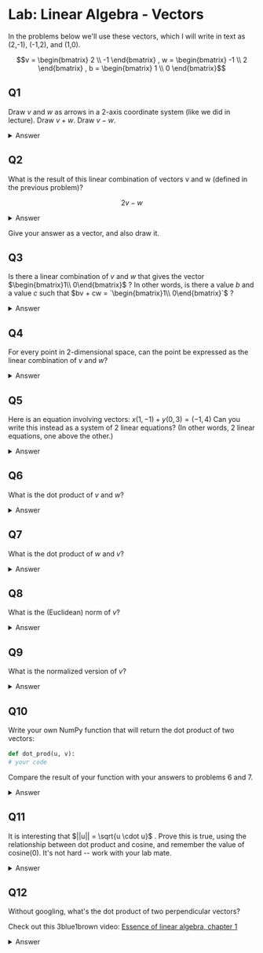 # Lab: Linear Algebra - Vectors

In the problems below we'll use these vectors, which I will write in text as (2,-1), (-1,2), and (1,0).

```math
v = \begin{bmatrix}
2 \\
-1
\end{bmatrix}
,

w = \begin{bmatrix}
-1 \\
2
\end{bmatrix}
,

b = \begin{bmatrix}
1 \\
0
\end{bmatrix}
```


## Q1
Draw $v$ and $w$ as arrows in a 2-axis coordinate system (like we did in lecture).  Draw $v + w$.  Draw $v - w$.

<details>
<summary>Answer</summary>

<img src="imgs/q1.png">
</details>

## Q2
What is the result of this linear combination of vectors v and w (defined in the previous problem)?

```math
2v - w
```

<details>
<summary>Answer</summary>

```math
2v - w = \begin{bmatrix}
5 \\
-4
\end{bmatrix}
```

</details>

Give your answer as a vector, and also draw it.

## Q3
Is there a linear combination of $v$ and $w$ that gives the vector $`\begin{bmatrix}1\\ 0\end{bmatrix}`$ ?  In other words, is there a value $b$ and a value $c$ such that $bv + cw = `\begin{bmatrix}1\\ 0\end{bmatrix}`$ ?

<details>
<summary>Answer</summary>

3.	$b = \frac{2}{3}$, $c = \frac{1}{3}$

</details>

## Q4
For every point in 2-dimensional space, can the point be expressed as the linear combination of $v$ and $w$?

<details>
<summary>Answer</summary>

Yes, as long as the two vectors aren't pointing in the same direction, they can be combined in a linear combination to obtain any point in the 2D space.

</details>


## Q5
Here is an equation involving vectors:
$x(1,-1) + y(0, 3) = (-1, 4)$
Can you write this instead as a system of 2 linear equations?  (In other words, 2 linear equations, one above the other.)

<details>
<summary>Answer</summary>

The two equations are x = -1, -x + 3y = 4

</details>

## Q6
What is the dot product of $v$ and $w$?

<details>
<summary>Answer</summary>

-4

</details>

## Q7
What is the dot product of $w$ and $v$?

<details>
<summary>Answer</summary>

Dot product is commutative, so the answer is the same as for problem 6.

</details>

## Q8
What is the (Euclidean) norm of $v$?

<details>
<summary>Answer</summary>

$\sqrt{2^2 + (-1)^2} = \sqrt{5}$

</details>

## Q9
What is the normalized version of $v$?

<details>
<summary>Answer</summary>

// todo

```math
\frac{
  \begin{bmatrix}
  2 \\
  1
  \end{bmatrix}
}{
  \sqrt{5}
}

=

\begin{bmatrix}
  \frac{2}{\sqrt{5}} \\
  \frac{1}{\sqrt{5}} 
\end{bmatrix}

```

(2, 1) / sqrt(5) = (2/sqrt(5), 1/sqrt(5))

</details>

## Q10
Write your own NumPy function that will return the dot product of two vectors:

```python
def dot_prod(u, v):
# your code
```

Compare the result of your function with your answers to problems 6 and 7.

<details>
<summary>Answer</summary>

The missing line can be:
`np.sqrt(np.square(x).sum())`

</details>

## Q11
It is interesting that $`||u|| = \sqrt{u \cdot u}`$ .  Prove this is true, using the relationship between dot product and cosine, and remember the value of cosine(0).  It's not hard -- work with your lab mate.


<details>
<summary>Answer</summary>

// todo

</details>

## Q12
Without googling, what's the dot product of two perpendicular vectors?

Check out this 3blue1brown video: [Essence of linear algebra, chapter 1](https://youtu.be/fNk_zzaMoSs)



<details>
<summary>Answer</summary>

0.  Two vectors are orthogonal (perpendicular) if and only if their dot product is 0.

</details>
